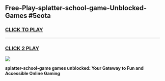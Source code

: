 
## Free-Play-splatter-school-game-Unblocked-Games #5eota
<h3>
<a href="https://news.freeplayer.one?title=splatter-school-game&ref=8M">CLICK TO PLAY</a></h3>
<hr>

<h3>
<a href="https://news.freeplayer.one?title=splatter-school-game&ref=8M">CLICK 2 PLAY</a>
  
</h3>

<a href="https://news.freeplayer.one?title=splatter-school-game&ref=8M"><img src="https://clearcache.store/games.png"></a>


**splatter-school-game games unblocked: Your Gateway to Fun and Accessible Online Gaming**
